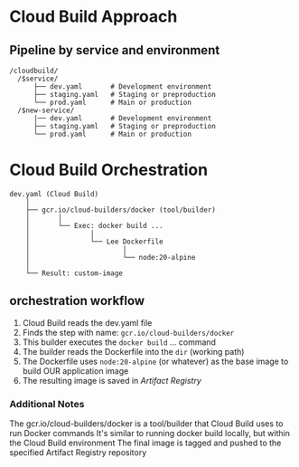 
# Cloud Build Approach
## Pipeline by service and environment

```shell
/cloudbuild/
  /$service/
      ├── dev.yaml       # Development environment
      ├── staging.yaml   # Staging or preproduction
      └── prod.yaml      # Main or production
  /$new-service/
      |── dev.yaml       # Development environment
      ├── staging.yaml   # Staging or preproduction
      └── prod.yaml      # Main or production
```
  
# Cloud Build Orchestration

```shell
dev.yaml (Cloud Build)
    │
    ├── gcr.io/cloud-builders/docker (tool/builder)
    │       │
    │       └── Exec: docker build ...
    │               │
    │               └── Lee Dockerfile
    │                       │
    │                       └── node:20-alpine
    │
    └── Result: custom-image
```


## orchestration workflow

1. Cloud Build reads the dev.yaml file
2. Finds the step with name: `gcr.io/cloud-builders/docker`
3. This builder executes the `docker build` ... command
4. The builder reads the Dockerfile into the `dir` (working path)
5. The Dockerfile uses `node:20-alpine` (or whatever) as the base image to build OUR application image
6. The resulting image is saved in *Artifact Registry* 

### Additional Notes
The gcr.io/cloud-builders/docker is a tool/builder that Cloud Build uses to run Docker commands
It's similar to running docker build locally, but within the Cloud Build environment
The final image is tagged and pushed to the specified Artifact Registry repository